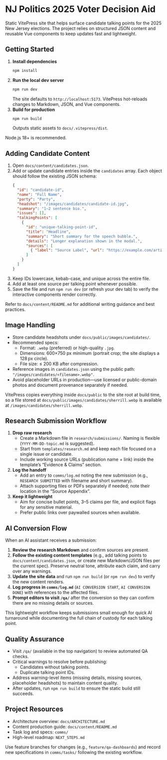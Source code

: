 # NJ Politics 2025 Voter Decision Aid

Static VitePress site that helps surface candidate talking points for the 2025 New Jersey elections. The project relies on structured JSON content and reusable Vue components to keep updates fast and lightweight.

## Getting Started

1. **Install dependencies**
   ```bash
   npm install
   ```
2. **Run the local dev server**
   ```bash
   npm run dev
   ```
   The site defaults to `http://localhost:5173`. VitePress hot-reloads changes to Markdown, JSON, and Vue components.
3. **Build for production**
   ```bash
   npm run build
   ```
   Outputs static assets to `docs/.vitepress/dist`.

Node.js 18+ is recommended.

## Adding Candidate Content

1. Open `docs/content/candidates.json`.
2. Add or update candidate entries inside the `candidates` array. Each object should follow the existing JSON schema:
   ```json
   {
     "id": "candidate-id",
     "name": "Full Name",
     "party": "Party",
     "headshot": "/images/candidates/candidate-id.jpg",
     "summary": "1–2 sentence bio.",
     "issues": [],
     "talkingPoints": [
       {
         "id": "unique-talking-point-id",
         "title": "Headline",
         "summary": "Short summary for the speech bubble.",
         "details": "Longer explanation shown in the modal.",
         "sources": [
           { "label": "Source Label", "url": "https://example.com/article" }
         ]
       }
     ]
   }
   ```
3. Keep IDs lowercase, kebab-case, and unique across the entire file.
4. Add at least one source per talking point whenever possible.
5. Save the file and run `npm run dev` (or refresh your dev tab) to verify the interactive components render correctly.

Refer to `docs/content/README.md` for additional writing guidance and best practices.

## Image Handling

- Store candidate headshots under `docs/public/images/candidates/`.
- Recommended specs:
  - Format: `.webp` (preferred) or high-quality `.jpg`.
  - Dimensions: 600×750 px minimum (portrait crop; the site displays a 128 px circle).
  - File size: ≤ 200 KB after compression.
- Reference images in `candidates.json` using the public path: `"/images/candidates/<filename>.webp"`.
- Avoid placeholder URLs in production—use licensed or public-domain photos and document provenance separately if needed.

VitePress copies everything inside `docs/public` to the site root at build time, so a file stored at `docs/public/images/candidates/sherrill.webp` is available at `/images/candidates/sherrill.webp`.

## Research Submission Workflow

1. **Drop raw research**
   - Create a Markdown file in `research/submissions/`. Naming is flexible (`YYYY-MM-DD-topic.md` is suggested).
   - Start from `templates/research.md` and keep each file focused on a single issue or candidate.
   - Include working source URLs (publication name + link) inside the template’s “Evidence & Claims” section.
2. **Log the handoff**
   - Add an entry to `comms/log.md` noting the new submission (e.g., `RESEARCH SUBMITTED` with filename and short summary).
   - Attach supporting files or PDFs separately if needed; note their location in the “Source Appendix”.
3. **Keep it lightweight**
   - Aim for concise bullet points, 3–5 claims per file, and explicit flags for any sensitive material.
   - Prefer public links over paywalled sources when available.

## AI Conversion Flow

When an AI assistant receives a submission:

1. **Review the research Markdown** and confirm sources are present.
2. **Follow the existing content templates** (e.g., add talking points to `docs/content/candidates.json`, or create new Markdown/JSON files per the current spec). Preserve neutral tone, attribute each claim, and carry over any warnings.
3. **Update the site data** and run `npm run build` (or `npm run dev`) to verify the new content renders.
4. **Log progress in `comms/log.md`** (`AI CONVERSION START`, `AI CONVERSION DONE`) with references to the affected files.
5. **Prompt editors to visit `/qa/`** after the conversion so they can confirm there are no missing details or sources.

This lightweight workflow keeps submissions small enough for quick AI turnaround while documenting the full chain of custody for each talking point.

## Quality Assurance

- Visit `/qa/` (available in the top navigation) to review automated QA checks.
- Critical warnings to resolve before publishing:
  - Candidates without talking points.
  - Duplicate talking point IDs.
- Address warning-level items (missing details, missing sources, placeholder headshots) to maintain content quality.
- After updates, run `npm run build` to ensure the static build still succeeds.

## Project Resources

- Architecture overview: `docs/ARCHITECTURE.md`
- Content production guide: `docs/content/README.md`
- Task log and specs: `comms/`
- High-level roadmap: `NEXT_STEPS.md`

Use feature branches for changes (e.g., `feature/qa-dashboards`) and record new specifications in `comms/tasks/` following the existing workflow.
